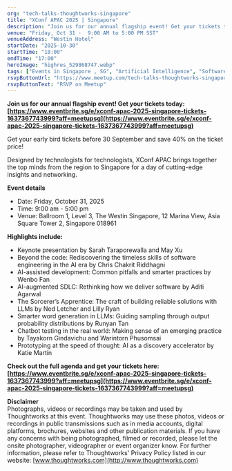 ```yaml
---
org: "tech-talks-thoughtworks-singapore"
title: "XConf APAC 2025 | Singapore"
description: "Join us for our annual flagship event! Get your tickets today: https://www.eventbrite.sg/e/xconf-apac-2025-singapore-tickets-1637367743999?aff=meetupsg Get your"
venue: "Friday, Oct 31 ·  9:00 AM to 5:00 PM SST"
venueAddress: "Westin Hotel"
startDate: "2025-10-30"
startTime: "18:00"
endTime: "17:00"
heroImage: "highres_529868747.webp"
tags: ["Events in Singapore , SG", "Artificial Intelligence", "Software Architecture", "Software Development", "Software Engineering", "Technology"]
rsvpButtonUrl: "https://www.meetup.com/tech-talks-thoughtworks-singapore/events/310742862"
rsvpButtonText: "RSVP on Meetup"
---
```


**Join us for our annual flagship event! Get your tickets today: [https://www.eventbrite.sg/e/xconf-apac-2025-singapore-tickets-1637367743999?aff=meetupsg](https://www.eventbrite.sg/e/xconf-apac-2025-singapore-tickets-1637367743999?aff=meetupsg)**

Get your early bird tickets before 30 September and save 40% on the ticket price!

Designed by technologists for technologists, XConf APAC brings together the top minds from the region to Singapore for a day of cutting-edge insights and networking.

**Event details**

-   Date: Friday, October 31, 2025
-   Time: 9:00 am - 5:00 pm
-   Venue: Ballroom 1, Level 3, The Westin Singapore, 12 Marina View, Asia Square Tower 2, Singapore 018961

**Highlights include:**

-   Keynote presentation by Sarah Taraporewalla and May Xu
-   Beyond the code: Rediscovering the timeless skills of software engineering in the AI era by Chris Chakrit Riddhagni
-   AI-assisted development: Common pitfalls and smarter practices by Wenbo Fan
-   AI-augmented SDLC: Rethinking how we deliver software by Aditi Agarwal
-   The Sorcerer’s Apprentice: The craft of building reliable solutions with LLMs by Ned Letcher and Lilly Ryan
-   Smarter word generation in LLMs: Guiding sampling through output probability distributions by Runyan Tan
-   Chatbot testing in the real world: Making sense of an emerging practice by Tayakorn Gindavichu and Warintorn Phusomsai
-   Prototyping at the speed of thought: AI as a discovery accelerator by Katie Martin

**Check out the full agenda and get your tickets here: [https://www.eventbrite.sg/e/xconf-apac-2025-singapore-tickets-1637367743999?aff=meetupsg](https://www.eventbrite.sg/e/xconf-apac-2025-singapore-tickets-1637367743999?aff=meetupsg)**

**Disclaimer**  
Photographs, videos or recordings may be taken and used by Thoughtworks at this event. Thoughtworks may use these photos, videos or recordings in public transmissions such as in media accounts, digital platforms, brochures, websites and other publication materials. If you have any concerns with being photographed, filmed or recorded, please let the onsite photographer, videographer or event organizer know. For further information, please refer to Thoughtworks' Privacy Policy listed in our website: [www.thoughtworks.com](http://www.thoughtworks.com)